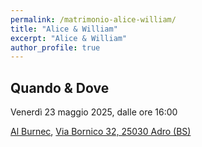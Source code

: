 ```yaml
---
permalink: /matrimonio-alice-william/
title: "Alice & William"
excerpt: "Alice & William"
author_profile: true
---
```

<p style="text-align:center;">

## Quando & Dove
Venerdì 23 maggio 2025, dalle ore 16:00

[Al Burnec](https://al-burnec.com), [Via Bornico 32, 25030 Adro (BS)](https://maps.app.goo.gl/VRvmL2ThkSdTZgbv5) 

</p>